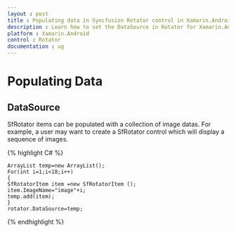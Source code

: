 ```yaml
---
layout : post
title : Populating data in Syncfusion Rotator control in Xamarin.Android
description : Learn how to set the DataSource in Rotator for Xamarin.Android
platform : Xamarin.Android
control : Rotator 
documentation : ug
---
```


# Populating Data

## DataSource

SfRotator items can be populated with a collection of image datas. For example, a user may want to create a SfRotator control which will display a sequence of images.

{% highlight C# %}

	ArrayList temp=new ArrayList();
	For(int i=1;i<18;i++)
	{
	SfRotatorItem item =new SfRotatorItem ();
	item.ImageName="image"+i;
	temp.add(item);
	}
	rotator.DataSource=temp;

{% endhighlight %}